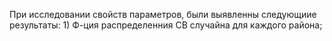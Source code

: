 При исследовании свойств параметров, были выявленны следующиие результаты:
    1) Ф-ция распределенния СВ случайна для каждого района;